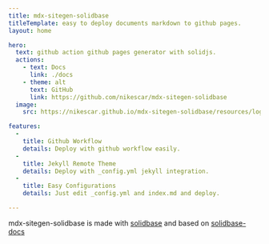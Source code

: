 ```yaml
---
title: mdx-sitegen-solidbase
titleTemplate: easy to deploy documents markdown to github pages.
layout: home

hero:
  text: github action github pages generator with solidjs.
  actions:
    - text: Docs
      link: ./docs
    - theme: alt
      text: GitHub
      link: https://github.com/nikescar/mdx-sitegen-solidbase
  image:
    src: https://nikescar.github.io/mdx-sitegen-solidbase/resources/logo.png

features:
  - 
    title: Github Workflow
    details: Deploy with github workflow easily.
  - 
    title: Jekyll Remote Theme
    details: Deploy with _config.yml jekyll integration.
  - 
    title: Easy Configurations
    details: Just edit _config.yml and index.md and deploy.

---
```


mdx-sitegen-solidbase is made with [solidbase](https://solidbase.dev/) and based on [solidbase-docs](https://github.com/kobaltedev/solidbase/tree/main/docs)